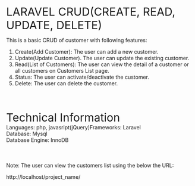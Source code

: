 <div style="font-size:30px;">LARAVEL CRUD(CREATE, READ, UPDATE, DELETE) </div>

This is a basic CRUD of customer with following features:
1) Create(Add Customer): The user can add a new customer.
2) Update(Update Customer). The user can update the existing customer.
3) Read(List of Customers): The user can view the detail of a customer or all customers on Customers List page.
4) Status: The user can activate/deactivate the customer.
5) Delete: The user can delete the customer.
<div>&nbsp;</div>
<div>&nbsp;</div>
<div>&nbsp;</div>

<div style="font-size:30px;"> Technical Information </div>

<div>Languages: php, javasript(jQuery)</div?
<div>Frameworks: Laravel</div>
<div>Database: Mysql</div>
<div>Database Engine: InnoDB</div>

<div>&nbsp;</div>
<div>&nbsp;</div>
<div>&nbsp;</div>
Note: The user can view the customers list using the below the URL:

http://localhost/project_name/

